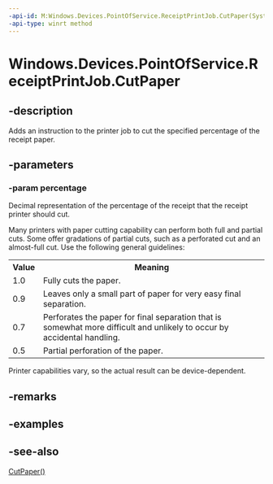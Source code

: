 ```yaml
---
-api-id: M:Windows.Devices.PointOfService.ReceiptPrintJob.CutPaper(System.Double)
-api-type: winrt method
---
```


<!-- Method syntax
public void CutPaper(System.Double percentage)
-->

# Windows.Devices.PointOfService.ReceiptPrintJob.CutPaper

## -description
Adds an instruction to the printer job to cut the specified percentage of the receipt paper.

## -parameters
### -param percentage
Decimal representation of the percentage of the receipt that the receipt printer should cut.

Many printers with paper cutting capability can perform both full and partial cuts. Some offer gradations of partial cuts, such as a perforated cut and an almost-full cut. Use the following general guidelines:

<table>
   <tr><th>Value</th><th>Meaning</th></tr>
   <tr><td>1.0</td><td>Fully cuts the paper.</td></tr>
   <tr><td>0.9</td><td>Leaves only a small part of paper for very easy final separation.</td></tr>
   <tr><td>0.7</td><td>Perforates the paper for final separation that is somewhat more difficult and unlikely to occur by accidental handling.</td></tr>
   <tr><td>0.5</td><td>Partial perforation of the paper.</td></tr>
</table>

Printer capabilities vary, so the actual result can be device-dependent.

## -remarks

## -examples

## -see-also
[CutPaper()](receiptprintjob_cutpaper_1725234121.md)